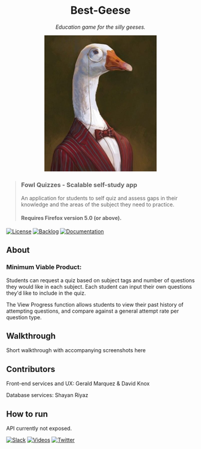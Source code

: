 # <div align="center">Best-Geese</div>
*<div align="center">Education game for the silly geeses.</div>*

<p align="center">
  <img src="https://raw.githubusercontent.com/MLH-Fellowship/Best-Geese/main/assets/Dr-Goose.png" width="300">
  </p>

> ### Fowl Quizzes - Scalable self-study app
> An application for students to self quiz and assess gaps in their knowledge and the areas of the subject they need to practice.
> #### Requires Firefox version 5.0 (or above).

[![License][License-Badge]][License]
[![Backlog][Backlog-Badge]][Backlog]
[![Documentation][Academy-Badge]][Academy]

## About

### Minimum Viable Product:

Students can request a quiz based on subject tags and number of questions they would like in each subject. Each student can input their own questions they'd like to include in the quiz.

The View Progress function allows students to view their past history of attempting questions, and compare against a general attempt rate per question type.

## Walkthrough

Short walkthrough with accompanying screenshots here

## Contributors

Front-end services and UX: Gerald Marquez & David Knox

Database services: Shayan Riyaz

## How to run

API currently not exposed.

[![Slack][Slack-Badge]][Slack]
[![Videos][Videos-Badge]][Videos]
[![Twitter][Twitter-Badge]][Twitter]

[License]: https://raw.githubusercontent.com/MLH-Fellowship/Best-Geese/main/assets/Dr-Goose.png

[License-Badge]: https://img.shields.io/badge/license-MIT-green.svg
[Backlog-Badge]: https://img.shields.io/badge/project-backlog-78bdf2.svg
[Academy-Badge]: https://img.shields.io/badge/learn-academy-f3aeae.svg

[Slack-Badge]: https://img.shields.io/badge/slack--E24663.svg?style=social&logo=slack
[Videos-Badge]: https://img.shields.io/badge/youtube--e52d27.svg?style=social&logo=youtube
[Twitter-Badge]: https://img.shields.io/badge/twitter--219eeb.svg?style=social&logo=twitter

[License]: https://raw.githubusercontent.com/MLH-Fellowship/Best-Geese/main/assets/Dr-Goose.png
[Backlog]: https://raw.githubusercontent.com/MLH-Fellowship/Best-Geese/main/assets/Dr-Goose.png
[Academy]: https://raw.githubusercontent.com/MLH-Fellowship/Best-Geese/main/assets/Dr-Goose.png

[Slack]: https://raw.githubusercontent.com/MLH-Fellowship/Best-Geese/main/assets/Dr-Goose.png
[Videos]: https://raw.githubusercontent.com/MLH-Fellowship/Best-Geese/main/assets/Dr-Goose.png
[Twitter]: https://raw.githubusercontent.com/MLH-Fellowship/Best-Geese/main/assets/Dr-Goose.png
